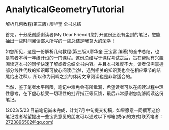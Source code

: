 # AnalyticalGeometryTutorial
解析几何教程(第三版) 廖华奎 全书总结

首先，十分感谢感谢读者(My Dear Friend!)您打开这份还没有尘封的笔记，您能抽出一些时间阅读鄙人所写的一些总结是我莫大的荣幸！

如您所见，这是一份解析几何教程(第三版)(廖华奎 王宝富 编著)的全书总结，也是笔者本科一年级开设的一门课程。这份总结写于课程考试之后，旨在帮助有兴趣阅读这本书的同学快速了解或者总结全书内容。并且本书难度不大，读者仅需掌握部分线性代数的知识即可放心阅读(当然，遇到相关的知识我也会在相应章节的结尾给出注释)，所以作为闲暇之余的休闲文章阅读也是非常适合的。

当然，鉴于笔者水平所限，笔记中难免会有所纰漏，希望读者可以在阅读过程中理性思考，在下虚心接受一切理性的批评指正等反馈，最后非常感谢您能够阅读这份笔记。

(2023/5/23 目前笔记尚未完成，计划7月中旬提交初稿，如果愿意一同撰写这份笔记或者希望提出一些宝贵意见的朋友可以通过以下邮箱(或qq的方式)联系笔者：2723896502@qq.com)
